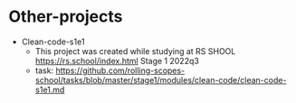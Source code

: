 # Other-projects

* Clean-code-s1e1
  - This project was created while studying at RS SHOOL https://rs.school/index.html Stage 1 2022q3
  - task: https://github.com/rolling-scopes-school/tasks/blob/master/stage1/modules/clean-code/clean-code-s1e1.md
